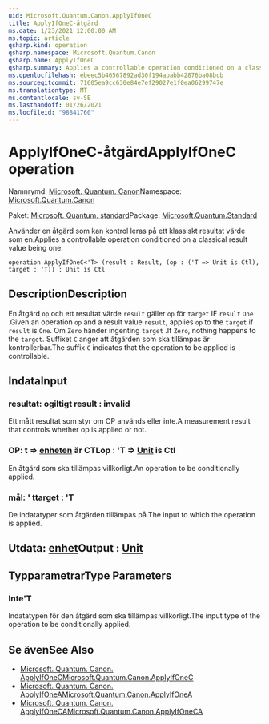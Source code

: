 ```yaml
---
uid: Microsoft.Quantum.Canon.ApplyIfOneC
title: ApplyIfOneC-åtgärd
ms.date: 1/23/2021 12:00:00 AM
ms.topic: article
qsharp.kind: operation
qsharp.namespace: Microsoft.Quantum.Canon
qsharp.name: ApplyIfOneC
qsharp.summary: Applies a controllable operation conditioned on a classical result value being one.
ms.openlocfilehash: ebeec5b46567892ad30f194ababb42876ba08bcb
ms.sourcegitcommit: 71605ea9cc630e84e7ef29027e1f0ea06299747e
ms.translationtype: MT
ms.contentlocale: sv-SE
ms.lasthandoff: 01/26/2021
ms.locfileid: "98841760"
---
```

# <a name="applyifonec-operation"></a><span data-ttu-id="fbbe1-102">ApplyIfOneC-åtgärd</span><span class="sxs-lookup"><span data-stu-id="fbbe1-102">ApplyIfOneC operation</span></span>

<span data-ttu-id="fbbe1-103">Namnrymd: [Microsoft. Quantum. Canon](xref:Microsoft.Quantum.Canon)</span><span class="sxs-lookup"><span data-stu-id="fbbe1-103">Namespace: [Microsoft.Quantum.Canon](xref:Microsoft.Quantum.Canon)</span></span>

<span data-ttu-id="fbbe1-104">Paket: [Microsoft. Quantum. standard](https://nuget.org/packages/Microsoft.Quantum.Standard)</span><span class="sxs-lookup"><span data-stu-id="fbbe1-104">Package: [Microsoft.Quantum.Standard](https://nuget.org/packages/Microsoft.Quantum.Standard)</span></span>


<span data-ttu-id="fbbe1-105">Använder en åtgärd som kan kontrol leras på ett klassiskt resultat värde som en.</span><span class="sxs-lookup"><span data-stu-id="fbbe1-105">Applies a controllable operation conditioned on a classical result value being one.</span></span>

```qsharp
operation ApplyIfOneC<'T> (result : Result, (op : ('T => Unit is Ctl), target : 'T)) : Unit is Ctl
```


## <a name="description"></a><span data-ttu-id="fbbe1-106">Description</span><span class="sxs-lookup"><span data-stu-id="fbbe1-106">Description</span></span>

<span data-ttu-id="fbbe1-107">En åtgärd `op` och ett resultat värde `result` gäller `op` för `target` IF `result` `One` .</span><span class="sxs-lookup"><span data-stu-id="fbbe1-107">Given an operation `op` and a result value `result`, applies `op` to the `target` if `result` is `One`.</span></span> <span data-ttu-id="fbbe1-108">Om `Zero` händer ingenting `target` .</span><span class="sxs-lookup"><span data-stu-id="fbbe1-108">If `Zero`, nothing happens to the `target`.</span></span>
<span data-ttu-id="fbbe1-109">Suffixet `C` anger att åtgärden som ska tillämpas är kontrollerbar.</span><span class="sxs-lookup"><span data-stu-id="fbbe1-109">The suffix `C` indicates that the operation to be applied is controllable.</span></span>

## <a name="input"></a><span data-ttu-id="fbbe1-110">Indata</span><span class="sxs-lookup"><span data-stu-id="fbbe1-110">Input</span></span>

### <a name="result--__invalidresult__"></a><span data-ttu-id="fbbe1-111">resultat: __ogiltigt <Result>__</span><span class="sxs-lookup"><span data-stu-id="fbbe1-111">result : __invalid<Result>__</span></span>

<span data-ttu-id="fbbe1-112">Ett mått resultat som styr om OP används eller inte.</span><span class="sxs-lookup"><span data-stu-id="fbbe1-112">A measurement result that controls whether op is applied or not.</span></span>


### <a name="op--t--unit--is-ctl"></a><span data-ttu-id="fbbe1-113">OP: t => [enheten](xref:microsoft.quantum.lang-ref.unit)  är CTL</span><span class="sxs-lookup"><span data-stu-id="fbbe1-113">op : 'T => [Unit](xref:microsoft.quantum.lang-ref.unit)  is Ctl</span></span>

<span data-ttu-id="fbbe1-114">En åtgärd som ska tillämpas villkorligt.</span><span class="sxs-lookup"><span data-stu-id="fbbe1-114">An operation to be conditionally applied.</span></span>


### <a name="target--t"></a><span data-ttu-id="fbbe1-115">mål: ' t</span><span class="sxs-lookup"><span data-stu-id="fbbe1-115">target : 'T</span></span>

<span data-ttu-id="fbbe1-116">De indatatyper som åtgärden tillämpas på.</span><span class="sxs-lookup"><span data-stu-id="fbbe1-116">The input to which the operation is applied.</span></span>



## <a name="output--unit"></a><span data-ttu-id="fbbe1-117">Utdata: [enhet](xref:microsoft.quantum.lang-ref.unit)</span><span class="sxs-lookup"><span data-stu-id="fbbe1-117">Output : [Unit](xref:microsoft.quantum.lang-ref.unit)</span></span>



## <a name="type-parameters"></a><span data-ttu-id="fbbe1-118">Typparametrar</span><span class="sxs-lookup"><span data-stu-id="fbbe1-118">Type Parameters</span></span>

### <a name="t"></a><span data-ttu-id="fbbe1-119">Inte</span><span class="sxs-lookup"><span data-stu-id="fbbe1-119">'T</span></span>

<span data-ttu-id="fbbe1-120">Indatatypen för den åtgärd som ska tillämpas villkorligt.</span><span class="sxs-lookup"><span data-stu-id="fbbe1-120">The input type of the operation to be conditionally applied.</span></span>

## <a name="see-also"></a><span data-ttu-id="fbbe1-121">Se även</span><span class="sxs-lookup"><span data-stu-id="fbbe1-121">See Also</span></span>

- [<span data-ttu-id="fbbe1-122">Microsoft. Quantum. Canon. ApplyIfOneC</span><span class="sxs-lookup"><span data-stu-id="fbbe1-122">Microsoft.Quantum.Canon.ApplyIfOneC</span></span>](xref:Microsoft.Quantum.Canon.ApplyIfOneC)
- [<span data-ttu-id="fbbe1-123">Microsoft. Quantum. Canon. ApplyIfOneA</span><span class="sxs-lookup"><span data-stu-id="fbbe1-123">Microsoft.Quantum.Canon.ApplyIfOneA</span></span>](xref:Microsoft.Quantum.Canon.ApplyIfOneA)
- [<span data-ttu-id="fbbe1-124">Microsoft. Quantum. Canon. ApplyIfOneCA</span><span class="sxs-lookup"><span data-stu-id="fbbe1-124">Microsoft.Quantum.Canon.ApplyIfOneCA</span></span>](xref:Microsoft.Quantum.Canon.ApplyIfOneCA)